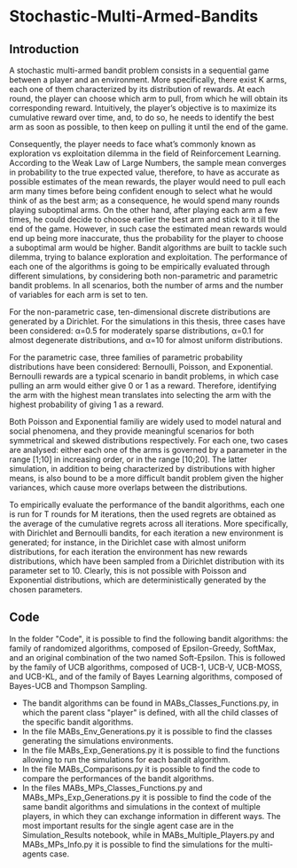 # Stochastic-Multi-Armed-Bandits
## Introduction
A stochastic multi-armed bandit problem consists in a sequential game between a player and an environment. More specifically, there exist K arms, each one of them characterized by its distribution of rewards. At each round, the player can choose which arm to pull, from which he will obtain its corresponding reward. Intuitively, the player’s objective is to maximize its cumulative reward over time, and, to do so, he needs to identify the best arm as soon as possible, to then keep on pulling it until the end of the game. 

Consequently, the player needs to face what’s commonly known as exploration vs exploitation dilemma in the field of Reinforcement Learning. According to the Weak Law of Large Numbers, the sample mean converges in probability to the true expected value, therefore, to have as accurate as possible estimates of the mean rewards, the player would need to pull each arm many times before being confident enough to select what he would think of as the best arm; as a consequence, he would spend many rounds playing suboptimal arms. On the other hand, after playing each arm a few times, he could decide to choose earlier the best arm and stick to it till the end of the game. However, in such case the estimated mean rewards would end up being more inaccurate, thus the probability for the player to choose a suboptimal arm would be higher. Bandit algorithms are built to tackle such dilemma, trying to balance exploration and exploitation.
The performance of each one of the algorithms is going to be empirically evaluated through different simulations, by considering both non-parametric and parametric bandit problems. In all scenarios, both the number of arms and the number of variables for each arm is set to ten.

For the non-parametric case, ten-dimensional discrete distributions are generated by a Dirichlet. For the simulations in this thesis, three cases have been considered: α=0.5 for moderately sparse distributions, α=0.1 for almost degenerate distributions, and α=10 for almost uniform distributions.

For the parametric case, three families of parametric probability distributions have been considered: Bernoulli, Poisson, and Exponential. Bernoulli rewards are a typical scenario in bandit problems, in which case pulling an arm would either give 0 or 1 as a reward. Therefore, identifying the arm with the highest mean translates into selecting the arm with the highest probability of giving 1 as a reward. 

Both Poisson and Exponential familiy are widely used to model natural and social phenomena, and they provide meaningful scenarios for both symmetrical and skewed distributions respectively. For each one, two cases are analysed: either each one of the arms is governed by a parameter in the range [1;10] in increasing order, or in the range [10;20]. The latter simulation, in addition to being characterized by distributions with higher means, is also bound to be a more difficult bandit problem given the higher variances, which cause more overlaps between the distributions. 

To empirically evaluate the performance of the bandit algorithms, each one is run for T rounds for M iterations, then the used regrets are obtained as the average of the cumulative regrets across all iterations. More specifically, with Dirichlet and Bernoulli bandits, for each iteration a new environment is generated; for instance, in the Dirichlet case with almost uniform distributions, for each iteration the environment has new rewards distributions, which have been sampled from a Dirichlet distribution with its parameter set to 10. Clearly, this is not possible with Poisson and Exponential distributions, which are deterministically generated by the chosen parameters.

## Code
In the folder "Code", it is possible to find the following bandit algorithms: the family of randomized algorithms, composed of Epsilon-Greedy, SoftMax, and an original combination of the two named Soft-Epsilon. This is followed by the family of UCB algorithms, composed of UCB-1, UCB-V, UCB-MOSS, and UCB-KL, and of the family of Bayes Learning algorithms, composed of Bayes-UCB and Thompson Sampling. 
- The bandit algorithms can be found in MABs_Classes_Functions.py, in which the parent class "player" is defined, with all the child classes of the specific bandit algorithms.
- In the file MABs_Env_Generations.py it is possible to find the classes generating the simulations environments.
- In the file MABs_Exp_Generations.py it is possible to find the functions allowing to run the simulations for each bandit algorithm.
- In the file MABs_Comparisons.py it is possible to find the code to compare the performances of the bandit algorithms.
- In the files MABs_MPs_Classes_Functions.py and MABs_MPs_Exp_Generations.py it is possible to find the code of the same bandit algorithms and simulations in the context of multiple players, in which they can exchange information in different ways.
The most important results for the single agent case are in the Simulation_Results notebook, while in MABs_Multiple_Players.py and MABs_MPs_Info.py it is possible to find the simulations for the multi-agents case.

